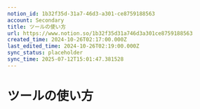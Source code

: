 ```yaml
---
notion_id: 1b32f35d-31a7-46d3-a301-ce8759188563
account: Secondary
title: ツールの使い方
url: https://www.notion.so/1b32f35d31a746d3a301ce8759188563
created_time: 2024-10-26T02:17:00.000Z
last_edited_time: 2024-10-26T02:19:00.000Z
sync_status: placeholder
sync_time: 2025-07-12T15:01:47.381528
---
```

# ツールの使い方
